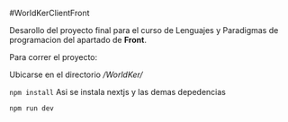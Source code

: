 #WorldKerClientFront

Desarollo del proyecto final para el curso de Lenguajes y Paradigmas de programacion del apartado de **Front**.

Para correr el proyecto:


Ubicarse en el directorio */WorldKer/*

`npm install` Asi se instala nextjs y las demas depedencias

`npm run dev`